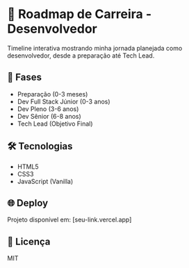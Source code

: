 # 🚀 Roadmap de Carreira - Desenvolvedor

Timeline interativa mostrando minha jornada planejada como desenvolvedor, desde a preparação até Tech Lead.

## 🎯 Fases

- Preparação (0-3 meses)
- Dev Full Stack Júnior (0-3 anos)
- Dev Pleno (3-6 anos)
- Dev Sênior (6-8 anos)
- Tech Lead (Objetivo Final)

## 🛠️ Tecnologias

- HTML5
- CSS3
- JavaScript (Vanilla)

## 🌐 Deploy

Projeto disponível em: [seu-link.vercel.app]

## 📄 Licença

MIT
